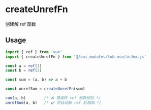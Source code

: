 # createUnrefFn

创建解 ref 函数

## Usage

```js
import { ref } from 'vue'
import { createUnrefFn } from '@/uni_modules/tob-use/index.js'

const a = ref(1)
const b = ref(2)

const sum = (a, b) => a + b

const unrefSum = createUnrefFn(sum)

sum(a, b)        /* ❌ 错误的 ref 参数相加 */
unrefSum(a, b)   /* ✔️ 将自动解 ref 后相加 */
```

